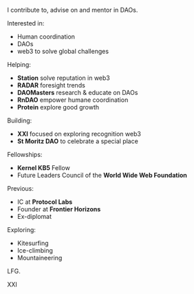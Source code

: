I contribute to, advise on and mentor in DAOs.

Interested in:
- Human coordination
- DAOs
- web3 to solve global challenges 

Helping:
- **Station** solve reputation in web3
- **RADAR** foresight trends 
- **DAOMasters** research & educate on DAOs
- **RnDAO** empower humane coordination 
- **Protein** explore good growth 

Building: 
- **XXI** focused on exploring recognition web3
- **St Moritz DAO** to celebrate a special place

Fellowships:
- **Kernel KB5** Fellow
- Future Leaders Council of the **World Wide Web Foundation**

Previous: 
- IC at **Protocol Labs**
- Founder at **Frontier Horizons**
- Ex-diplomat

Exploring:
- Kitesurfing 
- Ice-climbing
- Mountaineering 

LFG. 

XXI
